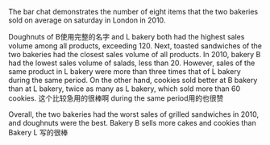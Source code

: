 The bar chat demonstrates the number of eight items that the two bakeries sold on average on saturday in London in 2010.

Doughnuts of B使用完整的名字 and L bakery both had the highest sales volume among all products, exceeding 120. Next, toasted sandwiches of the two bakeries had the closest sales volume of all products. In 2010, bakery B had the lowest sales volume of salads, less than 20. However, sales of the same product in L bakery were more than three times that of L bakery during the same period. On the other hand, cookies sold better at B bakery than at L bakery, twice as many as L bakery, which sold more than 60 cookies.
这个比较急用的很棒啊
during the same period用的也很赞

Overall, the two bakeries had the worst sales of grilled sandwiches in 2010, and doughnuts were the best. Bakery B sells more cakes and cookies than Bakery L
写的很棒

